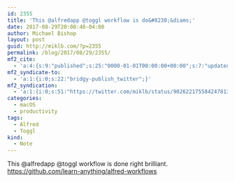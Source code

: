 ```yaml
---
id: 2355
title: 'This @alfredapp @toggl workflow is do&#8230;&diams;'
date: 2017-08-29T20:08:40-04:00
author: Michael Bishop
layout: post
guid: http://miklb.com/?p=2355
permalink: /blog/2017/08/29/2355/
mf2_cite:
  - 'a:4:{s:9:"published";s:25:"0000-01-01T00:00:00+00:00";s:7:"updated";s:25:"0000-01-01T00:00:00+00:00";s:8:"category";a:1:{i:0;s:0:"";}s:6:"author";a:0:{}}'
mf2_syndicate-to:
  - 'a:1:{i:0;s:22:"bridgy-publish_twitter";}'
mf2_syndication:
  - 'a:1:{i:0;s:51:"https://twitter.com/miklb/status/902622175584247813";}'
categories:
  - macOS
  - productivity
tags:
  - Alfred
  - Toggl
kind:
  - Note
---
```

This @alfredapp @toggl workflow is done right brilliant. <https://github.com/learn-anything/alfred-workflows>